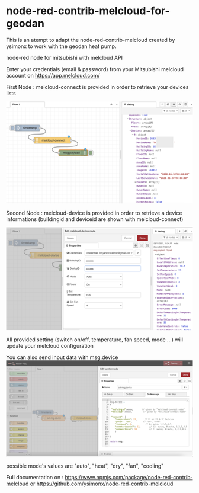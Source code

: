 # node-red-contrib-melcloud-for-geodan

This is an atempt to adapt the node-red-contrib-melcloud created by ysimonx to work with the geodan heat pump.


node-red node for mitsubishi with melcloud API

Enter your credentials (email & password) from your Mitsubishi
melcloud account on https://app.melcloud.com/

First Node : melcloud-connect is provided in order to retrieve your
devices lists

![Alt text](melcloud-connect.png "Melcloud-connect")


Second Node : melcloud-device is provided in order to retrieve a
device informations (buildingid and deviceid are shown with
melcloud-connect)


![Alt text](melcloud-device.png "Melcloud-device")

All provided setting (switch on/off, temperature, fan speed, mode ...) will update your melcloud configuration 


You can also send input data with msg.device
![Alt text](melcloud-override.png "Melcloud-device-override")

possible mode's values are "auto", "heat", "dry", "fan", "cooling"
 
Full documentation on : https://www.npmjs.com/package/node-red-contrib-melcloud
or https://github.com/ysimonx/node-red-contrib-melcloud
